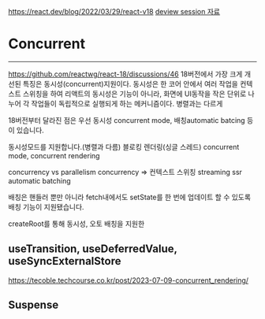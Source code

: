 https://react.dev/blog/2022/03/29/react-v18
[deview session 자료](https://deview.kr/data/deview/session/attach/1_Inside%20React%20(%E1%84%83%E1%85%A9%E1%86%BC%E1%84%89%E1%85%B5%E1%84%89%E1%85%A5%E1%86%BC%E1%84%8B%E1%85%B3%E1%86%AF%20%E1%84%80%E1%85%AE%E1%84%92%E1%85%A7%E1%86%AB%E1%84%92%E1%85%A1%E1%84%82%E1%85%B3%E1%86%AB%20%E1%84%80%E1%85%B5%E1%84%89%E1%85%AE%E1%86%AF).pdf)

# Concurrent 
---
https://github.com/reactwg/react-18/discussions/46
18버전에서 가장 크게 개선된 특징은 동시성(concurrent)지원이다. 동시성은 한 코어 안에서 여러 작업을 컨텍스트 스위칭을 하여 
리액트의 동시성은 기능이 아니라, 화면에 UI동작을 작은 단위로 나누어 각 작업들이 독립적으로 실행되게 하는 메커니즘이다. 병렬과는 다르게  

18버전부터 달라진 점은 우선 동시성 concurrent mode, 배칭automatic batcing 등이 있습니다.


동시성모드를 지원합니다.(병렬과 다름) 블로킹 렌더링(싱글 스레드)
concurrent mode, concurrent rendering

concurrency vs parallelism
concurrency => 컨텍스트 스위칭
streaming ssr
automatic batching

배칭은 핸들러 뿐만 아니라 fetch내에서도 setState를 한 번에 업데이트 할 수 있도록 배칭 기능이 지원됐습니다.

createRoot를 통해 동시성, 오토 배칭을 지원한

## useTransition, useDeferredValue, useSyncExternalStore

https://tecoble.techcourse.co.kr/post/2023-07-09-concurrent_rendering/

## Suspense
